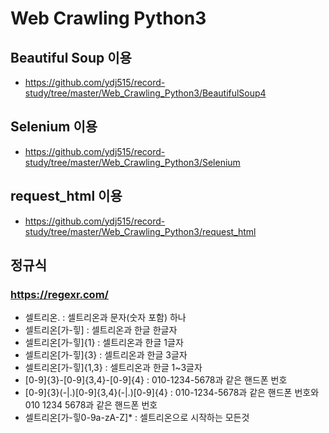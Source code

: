 # Web Crawling Python3

## Beautiful Soup 이용
- https://github.com/ydj515/record-study/tree/master/Web_Crawling_Python3/BeautifulSoup4

## Selenium 이용
- https://github.com/ydj515/record-study/tree/master/Web_Crawling_Python3/Selenium

## request_html 이용
- https://github.com/ydj515/record-study/tree/master/Web_Crawling_Python3/request_html

## 정규식
### https://regexr.com/
- 셀트리온. : 셀트리온과 문자(숫자 포함) 하나
- 셀트리온[가-힣] : 셀트리온과 한글 한글자
- 셀트리온[가-힣]{1} : 셀트리온과 한글 1글자
- 셀트리온[가-힣]{3} : 셀트리온과 한글 3글자
- 셀트리온[가-힣]{1,3} : 셀트리온과 한글 1~3글자
- [0-9]{3}-[0-9]{3,4}-[0-9]{4} : 010-1234-5678과 같은 핸드폰 번호
- [0-9]{3}(-|.)[0-9]{3,4}(-|.)[0-9]{4} : 010-1234-5678과 같은 핸드폰 번호와 010 1234 5678과 같은 핸드폰 번호
- 셀트리온[가-힣0-9a-zA-Z]* : 셀트리온으로 시작하는 모든것